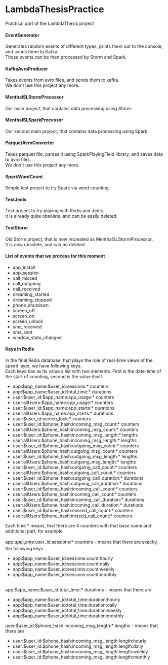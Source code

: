 LambdaThesisPractice
====================

Practical part of the LambdaThesis project

<h4>EventGenerator</h4>

Generates random events of different types, prints them out to the console, and sends them to Kafka.<br />
Those events can be then processed by Storm and Spark.

<h4>KafkaAvroProducer</h4>

Takes events from avro files, and sends them to kafka.<br />
We don't use this project any more.

<h4>MenthalSLStormProcessor</h4>

Our main project, that contains data processing using Storm.

<h4>MenthalSLSparkProcessor</h4>

Our second main project, that contains data processing using Spark.

<h4>ParquetAvroConverter</h4>

Takes parquet file, parses it using SparkPlayingField library, and saves data to avro files.<br />
We don't use this project any more.

<h4>SparkWordCount</h4>

Simple test project to try Spark via word counting.

<h4>TestJedis</h4>

Test project to try playing with Redis and Jedis.<br />
It is already quite obsolete, and can be easily deleted.

<h4>TestStorm</h4>

Old Storm project, that is now recreated as MenthalSLStormProcessor.<br />
It is now obsolete, and can be deleted.

<h4>List of events that we process for this moment</h4>

<ul>
<li>app_install</li>
<li>app_session</li>
<li>call_missed</li>
<li>call_outgoing</li>
<li>call_received</li>
<li>dreaming_started</li>
<li>dreaming_stopped</li>
<li>phone_shutdown</li>
<li>screen_off</li>
<li>screen_on</li>
<li>screen_unlock</li>
<li>sms_received</li>
<li>sms_sent</li>
<li>window_state_changed</li>
</ul>

<h4>Keys in Redis</h4>

In the final Redis database, that plays the role of real-time views of the speed layer, we have following keys.<br />
Each keys has as its value a list with two elements. First is the date-time of the start of counting, second is the value itself.
<ul>
<li>app:$app_name:$user_id:sessions:* counters</li>
<li>app:$app_name:$user_id:total_time:* durations</li>
<li>user:$user_id:$app_name:app_usage:* counters</li>
<li>user:allUsers:$app_name:app_usage:* counters</li>
<li>user:$user_id:$app_name:app_starts:* durations</li>
<li>user:allUsers:$app_name:app_starts:* durations</li>

<li>user:$user_id:screen_lock:* counters

<li>user:$user_id:$phone_hash:incoming_msg_count:* counters</li>
<li>user:allUsers:$phone_hash:incoming_msg_count:* counters</li>
<li>user:$user_id:$phone_hash:incoming_msg_length:* lengths</li>
<li>user:allUsers:$phone_hash:incoming_msg_length:* lengths</li>

<li>user:$user_id:$phone_hash:outgoing_msg_count:* counters</li>
<li>user:allUsers:$phone_hash:outgoing_msg_count:* counters</li>
<li>user:$user_id:$phone_hash:outgoing_msg_length:* lengths</li>
<li>user:allUsers:$phone_hash:outgoing_msg_length:* lengths</li>

<li>user:$user_id:$phone_hash:outgoing_call_count:* counters</li>
<li>user:allUsers:$phone_hash:outgoing_call_count:* counters</li>
<li>user:$user_id:$phone_hash:outgoing_call_duration:* durations</li>
<li>user:allUsers:$phone_hash:outgoing_call_duration:* durations</li>

<li>user:$user_id:$phone_hash:incoming_call_count:* counters</li>
<li>user:allUsers:$phone_hash:incoming_call_count:* counters</li>
<li>user:$user_id:$phone_hash:incoming_call_duration:* durations</li>
<li>user:allUsers:$phone_hash:incoming_call_duration:* durations</li>

<li>user:$user_id:$phone_hash:missed_call_count:* counters</li>
<li>user:allUsers:$phone_hash:missed_call_count:* counters</li>
</ul>

Each time * means, that there are 4 counters with that base name and additional part, for example<br />
<br />
app:$app_name:$user_id:sessions:* counters - means that there are exactly the following keys<br />
<ul>
<li>app:$app_name:$user_id:sessions:count:hourly</li>
<li>app:$app_name:$user_id:sessions:count:daily</li>
<li>app:$app_name:$user_id:sessions:count:weekly</li>
<li>app:$app_name:$user_id:sessions:count:monthly</li>
</ul>
<br />
app:$app_name:$user_id:total_time:* durations - means that there are
<ul>
<li>app:$app_name:$user_id:total_time:duration:hourly</li>
<li>app:$app_name:$user_id:total_time:duration:daily</li>
<li>app:$app_name:$user_id:total_time:duration:weekly</li>
<li>app:$app_name:$user_id:total_time:duration:monthly</li>
</ul>
user:$user_id:$phone_hash:incoming_msg_length:* lengths - means that there are
<ul>
<li>user:$user_id:$phone_hash:incoming_msg_length:length:hourly</li>
<li>user:$user_id:$phone_hash:incoming_msg_length:length:daily</li>
<li>user:$user_id:$phone_hash:incoming_msg_length:length:weekly</li>
<li>user:$user_id:$phone_hash:incoming_msg_length:length:monthly</li>
</ul>
